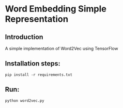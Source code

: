 # Word Embedding Simple Representation


## Introduction
A simple implementation of Word2Vec using TensorFlow


## Installation steps:

    pip install -r requirements.txt


## Run:

    python word2vec.py
